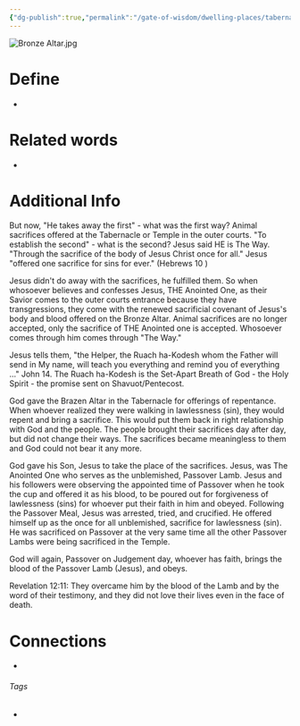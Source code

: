```yaml
---
{"dg-publish":true,"permalink":"/gate-of-wisdom/dwelling-places/tabernacle/outer-court/bronze-altar/","tags":["#GateWisdom","#Tabernacle","#OuterCourt"]}
---
```


![Bronze Altar.jpg](/img/user/Assets/attachments/Bronze%20Altar.jpg)

# Define
- 

# Related words
- 

# Additional Info

But now, "He takes away the first" - what was the first way? Animal sacrifices offered at the Tabernacle or Temple in the outer courts. "To establish the second" - what is the second? Jesus said HE is The Way. "Through the sacrifice of the body of Jesus Christ once for all." Jesus "offered one sacrifice for sins for ever." (Hebrews 10 )

Jesus didn't do away with the sacrifices, he fulfilled them. So when whosoever believes and confesses Jesus, THE Anointed One, as their Savior comes to the outer courts entrance because they have transgressions, they come with the renewed sacrificial covenant of Jesus's body and blood offered on the Bronze Altar. Animal sacrifices are no longer accepted, only the sacrifice of THE Anointed one is accepted. Whosoever comes through him comes through "The Way."

Jesus tells them, "the Helper, the Ruach ha-Kodesh whom the Father will send in My name, will teach you everything and remind you of everything ..." John 14. The Ruach ha-Kodesh is the Set-Apart Breath of God - the Holy Spirit - the promise sent on Shavuot/Pentecost.

God gave the Brazen Altar in the Tabernacle for offerings of repentance.
When whoever realized they were walking in lawlessness (sin), they would repent and bring a sacrifice. This would put them back in right relationship with God and the people.
The people brought their sacrifices day after day, but did not change their ways. The sacrifices became meaningless to them and God could not bear it any more.

God gave his Son, Jesus to take the place of the sacrifices. Jesus, was The Anointed One who serves as the unblemished, Passover Lamb.
Jesus and his followers were observing the appointed time of Passover when he took the cup and offered it as his blood, to be poured out for forgiveness of lawlessness (sins) for whoever put their faith in him and obeyed.
Following the Passover Meal, Jesus was arrested, tried, and crucified. He offered himself up as the once for all unblemished, sacrifice for lawlessness (sin).
He was sacrificed on Passover at the very same time all the other Passover Lambs were being sacrificed in the Temple.

God will again, Passover on Judgement day, whoever has faith, brings the blood of the Passover Lamb (Jesus), and obeys.

Revelation 12:11: They overcame him by the blood of the Lamb and by the word of their testimony, and they did not love their lives even in the face of death.

# Connections


- 

###### Tags
- 